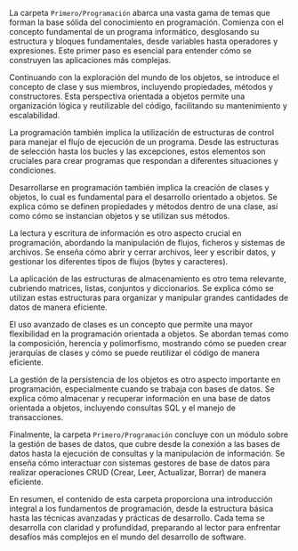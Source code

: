 La carpeta `Primero/Programación` abarca una vasta gama de temas que forman la base sólida del conocimiento en programación. Comienza con el concepto fundamental de un programa informático, desglosando su estructura y bloques fundamentales, desde variables hasta operadores y expresiones. Este primer paso es esencial para entender cómo se construyen las aplicaciones más complejas.

Continuando con la exploración del mundo de los objetos, se introduce el concepto de clase y sus miembros, incluyendo propiedades, métodos y constructores. Esta perspectiva orientada a objetos permite una organización lógica y reutilizable del código, facilitando su mantenimiento y escalabilidad.

La programación también implica la utilización de estructuras de control para manejar el flujo de ejecución de un programa. Desde las estructuras de selección hasta los bucles y las excepciones, estos elementos son cruciales para crear programas que respondan a diferentes situaciones y condiciones.

Desarrollarse en programación también implica la creación de clases y objetos, lo cual es fundamental para el desarrollo orientado a objetos. Se explica cómo se definen propiedades y métodos dentro de una clase, así como cómo se instancian objetos y se utilizan sus métodos.

La lectura y escritura de información es otro aspecto crucial en programación, abordando la manipulación de flujos, ficheros y sistemas de archivos. Se enseña cómo abrir y cerrar archivos, leer y escribir datos, y gestionar los diferentes tipos de flujos (bytes y caracteres).

La aplicación de las estructuras de almacenamiento es otro tema relevante, cubriendo matrices, listas, conjuntos y diccionarios. Se explica cómo se utilizan estas estructuras para organizar y manipular grandes cantidades de datos de manera eficiente.

El uso avanzado de clases es un concepto que permite una mayor flexibilidad en la programación orientada a objetos. Se abordan temas como la composición, herencia y polimorfismo, mostrando cómo se pueden crear jerarquías de clases y cómo se puede reutilizar el código de manera eficiente.

La gestión de la persistencia de los objetos es otro aspecto importante en programación, especialmente cuando se trabaja con bases de datos. Se explica cómo almacenar y recuperar información en una base de datos orientada a objetos, incluyendo consultas SQL y el manejo de transacciones.

Finalmente, la carpeta `Primero/Programación` concluye con un módulo sobre la gestión de bases de datos, que cubre desde la conexión a las bases de datos hasta la ejecución de consultas y la manipulación de información. Se enseña cómo interactuar con sistemas gestores de base de datos para realizar operaciones CRUD (Crear, Leer, Actualizar, Borrar) de manera eficiente.

En resumen, el contenido de esta carpeta proporciona una introducción integral a los fundamentos de programación, desde la estructura básica hasta las técnicas avanzadas y prácticas de desarrollo. Cada tema se desarrolla con claridad y profundidad, preparando al lector para enfrentar desafíos más complejos en el mundo del desarrollo de software.
